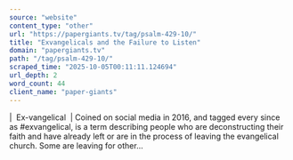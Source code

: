 ```yaml
---
source: "website"
content_type: "other"
url: "https://papergiants.tv/tag/psalm-429-10/"
title: "Exvangelicals and the Failure to Listen"
domain: "papergiants.tv"
path: "/tag/psalm-429-10/"
scraped_time: "2025-10-05T00:11:11.124694"
url_depth: 2
word_count: 44
client_name: "paper-giants"
---
```


|  Ex-vangelical  | Coined on social media in 2016, and tagged every since as #exvangelical, is a term describing people who are deconstructing their faith and have already left or are in the process of leaving the evangelical church. Some are leaving for other...